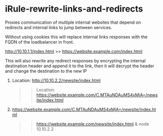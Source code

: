# iRule-rewrite-links-and-redirects
Proxies communication of multiple internal websites that depend on redirects and internal links to jump between services.

Without using cookies this will replace internal links responses with the FQDN of the loadbalancer in front.

http://10.10.1.1/index.html >> https://website.example.com/index.html

This will also rewrite any redirect responses by encrypting the internal destination header and append it to the link, 
then it will decrypt the header and change the destination to the new IP

1. Location: http://10.10.2.2/newsite/index.html 
      >> Location: https://website.example.com/C.MTAuNDAuMS4xMjA=/newsite/index.html

2. https://website.example.com/C.MTAuNDAuMS4xMjA=/newsite/index.html  
      >> https://website.example.com/newsite/index.html & node 10.10.2.2
